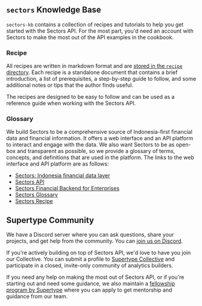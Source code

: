 ## `sectors` Knowledge Base

`sectors-kb` contains a collection of recipes and tutorials to help you get started with the Sectors API. For the most part, you'd need an account with Sectors to make the most out of the API examples in the cookbook.

### Recipe
All recipes are written in markdown format and are [stored in the `recipe` directory](/recipe/).
Each recipe is a standalone document that contains a brief introduction, a list of prerequisites, a step-by-step guide to follow, and some additional notes or tips that the author finds useful.

The recipes are designed to be easy to follow and can be used as a reference guide when working with the Sectors API.

### Glossary
We build Sectors to be a comprehensive source of Indonesia-first financial data and financial information. It offers a web interface and an API platform to interact and engage with the data. We also want Sectors to be as open-box and transparent as possible, so we provide a glossary of terms, concepts, and definitions that are used in the platform. The links to the web interface and API platform are as follows:
- [Sectors: Indonesia financial data layer](https://sectors.app)
- [Sectors API](https://sectors.app/api)
- [Sectors Financial Backend for Enterprises](https://sectors.app/enterprise)
- [Sectors Glossary](https://github.com/supertypeai/sectors-kb/wiki)
- [Sectors Recipe](/recipe/README.md)

## Supertype Community
We have a Discord server where you can ask questions, share your projects, and get help from the community. You can [join us on Discord](https://discord.gg/TAnZMmNS4X). 

If you're actively building on top of Sectors API, we'd love to have you join our Collective. You can submit a profile to [Supertype Collective](https://collective.supertype.ai) and participate in a closed, invite-only community of analytics builders. 

If you need any help on making the most out of Sectors API, or if you're starting out and need some guidance, we also maintain a [fellowship program by Supertype](https://fellowship.supertype.ai) where you can apply to get mentorship and guidance from our team.